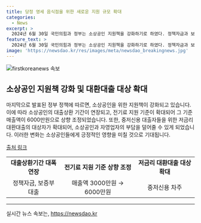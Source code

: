 ```yaml
---
title: 당정 영세 음식점을 위한 새로운 지원 규모 확대
categories:
  - News
excerpt: >
  2024년 6월 30일 국민의힘과 정부는 소상공인 지원책을 강화하기로 하였다. 정책자금과 보증부 대출의 상환기간을 연장하고, 대환대출 대상을 중저신용자까지 확대할 것으로 밝혀졌다. 또한, 외식업계와 플랫폼사업자가 협력하여 배달비를 지원하는 방안도 검토 중이며, 전기료 지원 기준을 대폭 확대하여 추가 지원 대상을 늘릴 예정이다. 또한, 착한임대인 세액공제와 새출발기금 등을 통해 소상공인에 대한 지원을 확대할 것으로 전망된다.
feature_text: >
  2024년 6월 30일 국민의힘과 정부는 소상공인 지원책을 강화하기로 하였다. 정책자금과 보증부 대출의 상환기간을 연장하고, 대환대출 대상을 중저신용자까지 확대할 것으로 밝혀졌다. 또한, 외식업계와 플랫폼사업자가 협력하여 배달비를 지원하는 방안도 검토 중이며, 전기료 지원 기준을 대폭 확대하여 추가 지원 대상을 늘릴 예정이다. 또한, 착한임대인 세액공제와 새출발기금 등을 통해 소상공인에 대한 지원을 확대할 것으로 전망된다.
image: 'https://newsdao.kr/res/images/meta/newsdao_breakingnews.jpg'
---
```


<p><img src="https://newsdao.kr/res/images/meta/newsdao_breakingnews.jpg" alt="firstkoreanews 속보" /></p>

<h2 data-ke-size="size26">소상공인 지원책 강화 및 대환대출 대상 확대</h2>

<p>마지막으로 발표된 정부 정책에 따르면, 소상공인을 위한 지원책이 강화되고 있습니다. 이에 따라 소상공인의 대출상환 기간이 연장되고, 전기료 지원 기준이 확대되어 그 기준 매출액이 6000만원으로 상향 조정되었습니다. 또한, 중저신용 대출자들을 위한 저금리 대환대출의 대상자가 확대되어, 소상공인과 자영업자의 부담을 덜어줄 수 있게 되었습니다. 이러한 변화는 소상공인들에게 긍정적인 영향을 미칠 것으로 기대됩니다.</p>

<p data-ke-size="size16"><a href="https://www.example.com">출처 링크</a></p>

<table>
  <tr>
    <td style="text-align: center; height: 17px;"><b>대출상환기간 대폭 연장</b></b></td>
    <td style="text-align: center; height: 17px;"><b>전기료 지원 기준 상향 조정</b></td>
    <td style="text-align: center; height: 17px;"><b>저금리 대환대출 대상 확대</b></td>
  </tr>
  <tr>
    <td style="text-align: center; height: 17px;">정책자금, 보증부 대출</td>
    <td style="text-align: center; height: 17px;">매출액 3000만원 → 6000만원</td>
    <td style="text-align: center; height: 17px;">중저신용 차주</td>
  </tr>
</table>

<hr>
실시간 뉴스 속보는, <a href="https://newsdao.kr" rel="dofollow">https://newsdao.kr</a>


